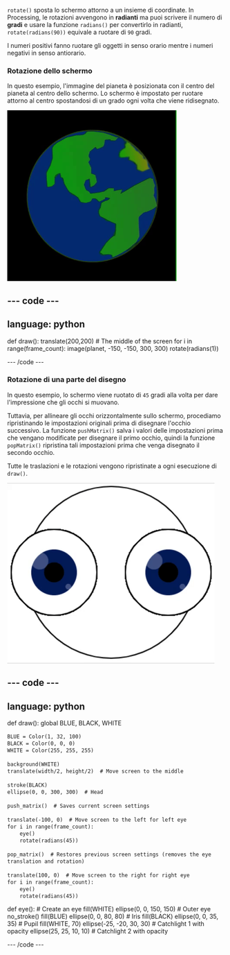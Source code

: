
`rotate()` sposta lo schermo attorno a un insieme di coordinate. In Processing, le rotazioni avvengono in **radianti** ma puoi scrivere il numero di **gradi** e usare la funzione `radians()` per convertirlo in radianti, `rotate(radians(90))` equivale a ruotare di `90` gradi.

I numeri positivi fanno ruotare gli oggetti in senso orario mentre i numeri negativi in senso antiorario.

### Rotazione dello schermo

In questo esempio, l'immagine del pianeta è posizionata con il centro del pianeta al centro dello schermo. Lo schermo è impostato per ruotare attorno al centro spostandosi di un grado ogni volta che viene ridisegnato.

![L'area di output con un pianeta che ruota attorno al centro](images/rotate_planet.gif)

--- code ---
---
language: python
---

def draw(): translate(200,200)  # The middle of the screen for i in range(frame_count): image(planet, -150, -150, 300, 300) rotate(radians(1))

--- /code ---

### Rotazione di una parte del disegno

In questo esempio, lo schermo viene ruotato di `45` gradi alla volta per dare l'impressione che gli occhi si muovano.

Tuttavia, per allineare gli occhi orizzontalmente sullo schermo, procediamo ripristinando le impostazioni originali prima di disegnare l'occhio successivo. La funzione `pushMatrix()` salva i valori delle impostazioni prima che vengano modificate per disegnare il primo occhio, quindi la funzione `popMatrix()` ripristina tali impostazioni prima che venga disegnato il secondo occhio.

Tutte le traslazioni e le rotazioni vengono ripristinate a ogni esecuzione di `draw()`.

![L'area di output con un'immagine in movimento che mostra un occhio rotante fatto di cerchi](images/rotate_eyes.gif)

--- code ---
---
language: python
---

def draw(): global BLUE, BLACK, WHITE

    BLUE = Color(1, 32, 100)
    BLACK = Color(0, 0, 0)
    WHITE = Color(255, 255, 255)
    
    background(WHITE)
    translate(width/2, height/2)  # Move screen to the middle 
    
    stroke(BLACK)
    ellipse(0, 0, 300, 300)  # Head
    
    push_matrix()  # Saves current screen settings
    
    translate(-100, 0)  # Move screen to the left for left eye
    for i in range(frame_count):
        eye()
        rotate(radians(45))
    
    pop_matrix()  # Restores previous screen settings (removes the eye translation and rotation)
    
    translate(100, 0)  # Move screen to the right for right eye
    for i in range(frame_count):
        eye()
        rotate(radians(45))

def eye(): # Create an eye fill(WHITE) ellipse(0, 0, 150, 150)  # Outer eye no_stroke() fill(BLUE) ellipse(0, 0, 80, 80)  # Iris fill(BLACK) ellipse(0, 0, 35, 35)  # Pupil fill(WHITE, 70) ellipse(-25, -20, 30, 30)  # Catchlight 1 with opacity ellipse(25, 25, 10, 10)  # Catchlight 2 with opacity

--- /code ---
